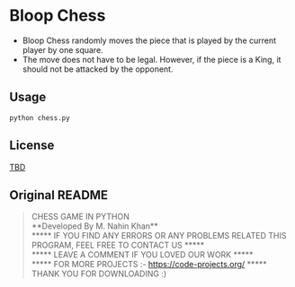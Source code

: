 
# Bloop Chess

* Bloop Chess randomly moves the piece that is played by the current player by one square.
* The move does not have to be legal. However, if the piece is a King, it should not be attacked by the opponent.

## Usage

```
python chess.py
```

## License
[TBD](https://i.giphy.com/media/X1aI800CRXLzi/giphy.webp)


## Original README

> CHESS GAME IN PYTHON  
> \*\*Developed By M. Nahin Khan\*\*  
> ***** IF YOU FIND ANY ERRORS OR ANY PROBLEMS RELATED THIS PROGRAM, FEEL FREE TO CONTACT US *****  
> ***** LEAVE A COMMENT IF YOU LOVED OUR WORK *****  
> ***** FOR MORE PROJECTS :- https://code-projects.org/ *****  
> THANK YOU FOR DOWNLOADING :)   
